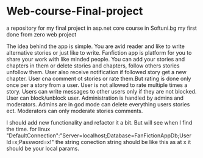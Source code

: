 # Web-course-Final-project
a repository for my final project in asp.net core course in Softuni.bg my first done from zero web project


The idea behind the app is simple.
You are avid reader and like to write alternative stories or just like to write. Fanfiction app is platform 
for you to share your work with like minded people.
You can add your stories and chapters in them or delete stories and chapters, follow others stories unfollow them.
User also receive notification if followed story get a new chapter.
User cna comment ot stories or rate them.But rating is done only once per a story from a user.
User is not allowed to rate multiple times a story.
Users can write messages to other users only if they are not blocked.
User can block/unblock user.
Administration is handled by admins and moderators.
Admins are in god mode can delete everything users stories ect.
Moderators can only moderate stories comments.

I should add new functionality and refactor it a bit. But will see when I find the time.
for linux "DefaultConnection":"Server=localhost;Database=FanFictionAppDb;User Id=x;Password=x!" the string conection string should be like this as at x it should be your local params.

